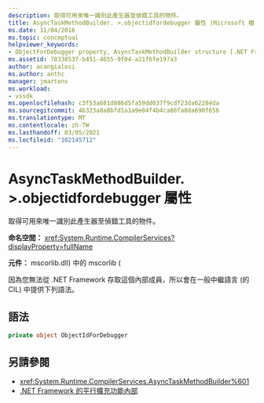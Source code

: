 ```yaml
---
description: 取得可用來唯一識別此產生器至偵錯工具的物件。
title: AsyncTaskMethodBuilder. >.objectidfordebugger 屬性 |Microsoft 檔
ms.date: 11/04/2016
ms.topic: conceptual
helpviewer_keywords:
- ObjectForDebugger property, AsyncTaskMethodBuilder structure [.NET Framework debug engines]
ms.assetid: 78338537-b451-4655-9f04-a21f6fe197a3
author: acangialosi
ms.author: anthc
manager: jmartens
ms.workload:
- vssdk
ms.openlocfilehash: c3f53a681d886d5fa59dd037f9cdf23da62284da
ms.sourcegitcommit: 4b323a8a8bfd1a1a9e84f4b4ca88fa8da690f656
ms.translationtype: MT
ms.contentlocale: zh-TW
ms.lasthandoff: 03/05/2021
ms.locfileid: "102145712"
---
```

# <a name="asynctaskmethodbuilderobjectidfordebugger-property"></a>AsyncTaskMethodBuilder. >.objectidfordebugger 屬性
取得可用來唯一識別此產生器至偵錯工具的物件。

 **命名空間：** <xref:System.Runtime.CompilerServices?displayProperty=fullName>

 **元件：** mscorlib.dll) 中的 mscorlib (

 因為您無法從 .NET Framework 存取這個內部成員，所以會在一般中繼語言 (的 CIL) 中提供下列語法。

## <a name="syntax"></a>語法

```csharp
private object ObjectIdForDebugger
```

## <a name="see-also"></a>另請參閱
- <xref:System.Runtime.CompilerServices.AsyncTaskMethodBuilder%601>
- [.NET Framework 的平行擴充功能內部](../../extensibility/debugger/parallel-extension-internals-for-the-dotnet-framework.md)
